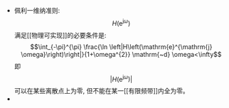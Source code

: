 - 佩利一维纳准则: $$H\left(\mathrm{e}^{\mathrm{j} \omega}\right)$$ 满足[[物理可实现]]的必要条件是:
  $$\int_{-\pi}^{\pi} \frac{\ln \left|H\left(\mathrm{e}^{\mathrm{j} \omega}\right)\right|}{1+\omega^{2}} \mathrm{~d} \omega<\infty$$
  即 $$\left|H\left(\mathrm{e}^{\mathrm{j} \omega}\right)\right|$$ 可以在某些离散点上为零, 但不能在某一[[有限频带]]内全为零。
-